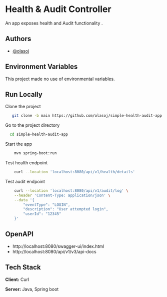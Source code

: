 # Health & Audit Controller

An app exposes health and Audit functionality .

## Authors

- [@olasoj](https://www.github.com/olasoj)

## Environment Variables

This project made no use of environmental variables.

## Run Locally

Clone the project

```bash
   git clone -b main https://github.com/olasoj/simple-health-audit-app.git
```

Go to the project directory

```bash
  cd simple-health-audit-app
```

Start the app

```bash
    mvn spring-boot:run
```

Test health endpoint

```bash
    curl --location 'localhost:8080/api/v1/health/details'
```

Test audit endpoint

```bash
    curl --location 'localhost:8080/api/v1/audit/log' \
    --header 'Content-Type: application/json' \
    --data '{
        "eventType": "LOGIN",
        "description": "User attempted login",
        "userId": "12345"
    }'
```

## OpenAPI

- http://localhost:8080/swagger-ui/index.html
- http://localhost:8080/api/v1/v3/api-docs

## Tech Stack

**Client:** Curl

**Server:** Java, Spring boot

